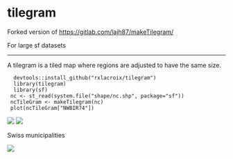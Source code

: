 # tilegram

Forked version of https://gitlab.com/lajh87/makeTilegram/

For large sf datasets

-----

A tilegram is a tiled map where regions are adjusted to have the same size.

```
  devtools::install_github("rxlacroix/tilegram")
  library(tilegram)
  library(sf)
 nc <- st_read(system.file("shape/nc.shp", package="sf"))
 ncTileGram <- makeTilegram(nc)
 plot(ncTileGram["NWBIR74"])

```

![](https://i.ibb.co/S7c79Nd/Screenshot-from-2019-06-15-18-19-37.png)
![](https://i.ibb.co/w7hQBX9/Screenshot-from-2019-06-15-18-20-30.png)

Swiss municipalities

![](https://i.ibb.co/ZBy2dCm/Screenshot-from-2019-06-15-19-17-37.png)
